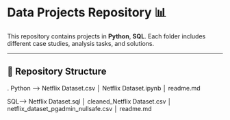 # Data Projects Repository 📊

This repository contains projects in **Python**, **SQL**. Each folder includes different case studies, analysis tasks, and solutions.

---

## 📂 Repository Structure

.
 Python --> Netflix Dataset.csv │ Netflix Dataset.ipynb │ readme.md


 SQL--> Netflix Dataset.sql │ cleaned_Netflix Dataset.csv │ netflix_dataset_pgadmin_nullsafe.csv │ readme.md

